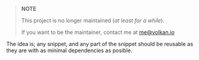 > **NOTE**
>
> This project is no longer maintained (*at least for a while*).
>
> If you want to be the maintainer, contact me
> at me@volkan.io
>

The idea is; any snippet, and any part of the snippet should be reusable as they are with as minimal dependencies as posible.
